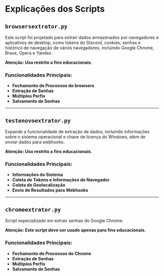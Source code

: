 # Explicações dos Scripts

## `browsersextrator.py`

Este script foi projetado para extrair dados armazenados por navegadores e aplicativos de desktop, como tokens do Discord, cookies, senhas e histórico de navegação de vários navegadores, incluindo Google Chrome, Brave, Opera e Yandex.

**Atenção: Uso restrito a fins educacionais.**

### Funcionalidades Principais:
- **Fechamento de Processos do browsers**
- **Extração de Senhas**
- **Múltiplos Perfis**
- **Salvamento de Senhas**

---

## `testenovoextrator.py`

Expande a funcionalidade de extração de dados, incluindo informações sobre o sistema operacional e chave de licença do Windows, além de enviar dados para webhooks.

**Atenção: Uso restrito a fins educacionais.**

### Funcionalidades Principais:
- **Informações do Sistema**
- **Coleta de Tokens e Informações do Navegador**
- **Coleta de Geolocalização**
- **Envio de Resultados para Webhooks**

---

## `chromeextrator.py`

Script especializado em extrair senhas do Google Chrome.

**Atenção: Este script deve ser usado apenas para fins educacionais.**

### Funcionalidades Principais:
- **Fechamento de Processos do Chrome**
- **Extração de Senhas**
- **Múltiplos Perfis**
- **Salvamento de Senhas**
